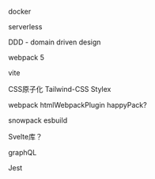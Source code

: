 docker

serverless

DDD - domain driven design

webpack 5

vite

CSS原子化
Tailwind-CSS
Stylex 

webpack
htmlWebpackPlugin
happyPack?

snowpack
esbuild


Svelte库？

graphQL

Jest


